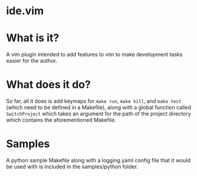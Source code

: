 ide.vim
=======

# What is it?
A vim plugin intended to add features to vim to make development tasks easier
for the author.

# What does it do?
So far, all it does is add keymaps for `make run`, `make kill`, and
`make test` (which need to be defined in a Makefile), along with a global
function called `SwitchProject` which takes an argument for the path of the
project directory which contains the aforementioned Makefile.

# Samples
A python sample Makefile along with a logging.yaml config file that it
would be used with is included in the samples/python folder.
